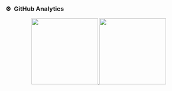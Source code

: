 ### ⚙️ &nbsp;GitHub Analytics

<p align="center">
<a href="https://github.com/M0dred">
  <img height="180em" src="https://github-readme-stats-eight-theta.vercel.app/api?username=M0dred&show_icons=true&theme=algolia&include_all_commits=true&count_private=true"/>
  <img height="180em" src="https://github-readme-stats-eight-theta.vercel.app/api/top-langs/?username=M0dred&layout=compact&langs_count=8&theme=algolia"/>
</a>
</p>
